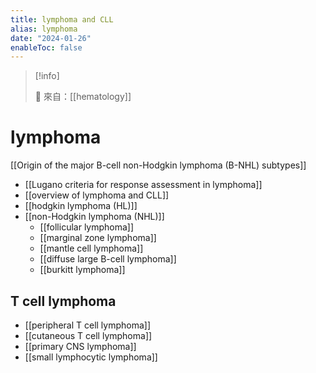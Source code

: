 ```yaml
---
title: lymphoma and CLL
alias: lymphoma
date: "2024-01-26"
enableToc: false
---
```


> [!info]
>
> 🌱 來自：[[hematology]]

# lymphoma

[[Origin of the major B-cell non-Hodgkin lymphoma (B-NHL) subtypes]]

- [[Lugano criteria for response assessment in lymphoma]]
- [[overview of lymphoma and CLL]]
- [[hodgkin lymphoma (HL)]]
- [[non-Hodgkin lymphoma (NHL)]]
  - [[follicular lymphoma]]
  - [[marginal zone lymphoma]]
  - [[mantle cell lymphoma]]
  - [[diffuse large B-cell lymphoma]]
  - [[burkitt lymphoma]]

## T cell lymphoma

- [[peripheral T cell lymphoma]]
- [[cutaneous T cell lymphoma]]
- [[primary CNS lymphoma]]
- [[small lymphocytic lymphoma]]
